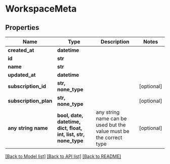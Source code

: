 # WorkspaceMeta


## Properties
Name | Type | Description | Notes
------------ | ------------- | ------------- | -------------
**created_at** | **datetime** |  | 
**id** | **str** |  | 
**name** | **str** |  | 
**updated_at** | **datetime** |  | 
**subscription_id** | **str, none_type** |  | [optional] 
**subscription_plan** | **str, none_type** |  | [optional] 
**any string name** | **bool, date, datetime, dict, float, int, list, str, none_type** | any string name can be used but the value must be the correct type | [optional]

[[Back to Model list]](../README.md#documentation-for-models) [[Back to API list]](../README.md#documentation-for-api-endpoints) [[Back to README]](../README.md)


